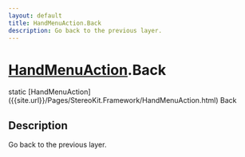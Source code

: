```yaml
---
layout: default
title: HandMenuAction.Back
description: Go back to the previous layer.
---
```

# [HandMenuAction]({{site.url}}/Pages/StereoKit.Framework/HandMenuAction.html).Back

<div class='signature' markdown='1'>
static [HandMenuAction]({{site.url}}/Pages/StereoKit.Framework/HandMenuAction.html) Back
</div>

## Description
Go back to the previous layer.

